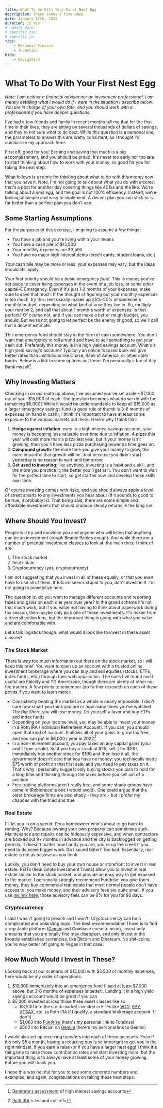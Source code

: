 ```yaml
---
title: What To Do With Your First Nest Egg
description: There comes a time when
date: January 17th, 2022
duration: 15 min
# update_date:
# specific_css:
# specific_js:
tags:
    - Personal Finance
    - Investing
hide:
    - navigation
---
```


# What To Do With Your First Nest Egg

_Note: I am neither a financial advisor nor an investment professional. I am merely detailing what I would do if I were in the situation I describe below. You are in charge of your own fate, and you should work with a professional if you have deeper questions._

I've had a few friends and family in recent months tell me that for the first time in their lives, they are sitting on several thousands of dollars of savings, and they're not sure what to do next. While this question is a personal one, the parameters to answer this are pretty consistent, so I thought I'd summarize my approach here.

First off, good for you! Earning and saving that much is a big accomplishment, and you should be proud. It's never too early nor too late to start thinking about how to work with your money, so good for you for taking the next step.

What follows is a rubric for thinking about what to do with this money now that you have it. Note, I'm not going to talk about what you do with _income_: that's a post for another day covering things like 401ks and the like. We're talking about a _nest egg_, and the goal is not 100% efficiency. Instead, we're looking at simple and easy to implement. A decent plan you can stick to is far better than a perfect plan you don't use.

## Some Starting Assumptions

For the purposes of this exercise, I'm going to assume a few things:

-   You have a job and you're living within your means
-   You have a cash pile of $15,000
-   Your monthly expenses are $3,500
-   You have no major high interest debts (credit cards, student loans, etc.)

Your cash pile may be more or less, your expenses may vary, but the ideas should still apply.

Your first priority should be a _basic emergency fund_. This is money you've set aside to cover living expenses in the event of a job loss, or some other capital-E Emergency. Even if it's just 1-2 months of your expenses, make sure to save that much. If the thought of figuring out your monthly expenses is too much, try this: rent usually makes up 25%-50% of someone's monthly budget, depending on what kind of area they live in. So, multiply your rent by 2, and call that about 1 month's worth of expenses. Is that perfect? Of course not, and if you can make a better rough budget, you should. But we're not going to let perfect be the enemy of good, so we'll call that a decent estimate.

This emergency fund should stay in the form of cash somewhere. You don't want that emergency to roll around and have to sell something to get your cash out. Preferably this money is in a high yield savings account. What's a high yield saving's account? Typically an online focused bank will give better rates than institutions like Chase, Bank of America, or other older banks. Below is a link to some options out there: I'm personally a fan of Ally Bank myself[^1].

## Why Investing Matters

Checking in on our math up above, I've assumed you've set aside ~$7,000 out of your $15,000 of cash. The question becomes what do we do with the remaining $8,000? While it would be understandable to keep all $15,000 as a larger emergency savings fund (a good rule of thumb is 3-6 months of expenses on hand in cash), I think it's important to have at least some exposure to the various markets out there. Here's why I think that:

1. **Hedge against inflation**: even in a high interest savings account, your money is becoming less valuable over time due to inflation. A pizza this year will cost more than a pizza last year, but if your money isn't growing, then you'll have less pizza purchasing power as time goes on.
2. **Compound growth**: the more time you give your money to grow, the more impactful that growth will be. Just because you didn't start yesterday is no reason to wait until tomorrow.
3. **Get used to investing**: like anything, investing is a habit and a skill, and the more you practice it, the better you'll get at it. You don't want to wait for the perfect time to start, so get started now and develop those skills over time.

Of course investing comes with risks, and you should always apply a level of street smarts to any investments you hear about (if it sounds to good to be true, it probably is). That being said, there are some simple and affordable investments that should produce steady returns in the long run.

## Where Should You Invest?

People will try and convince you and anyone who will listen that anything can be an investment (_cough_ Beanie Babies _cough_). And while there are a number of potential investment classes to look at, the main three I think of are:

1. The stock market
2. Real estate
3. Cryptocurrency (yes, cryptocurrency)

I am not suggesting that you invest in all of these equally, or that you even have to use all of them. If Bitcoin seems stupid to you, don't invest in it. I'm not going to proselytize here.

The question is, do you want to manage different accounts and reporting taxes and gains on each one year over year? In the grand scheme it's not that much work, but if you value not having to think about paperwork during tax season, then maybe only pick one of these investments. It's riskier from a diversification lens, but the important thing is going with what you value and are comfortable with.

Let's talk logistics though: what would it look like to invest in these asset classes?

### The Stock Market

There is _way_ too much information out there on the stock market, so I will keep this brief. You want to open up an account with a trusted online investment brokerage where you can buy and sell equities (stocks, ETFs, index funds, etc.) through their web application. The ones I've found most useful are Fidelity and TD Ameritrade, though there are plenty of other no-fee traders. A few points to remember (do further research on each of these points if you want to learn more):

-   Consistently beating the market as a whole is nearly impossible. I don't care how smart you think you are or how many times you've watched _The Big Short_, you will lose money. Do yourself a favor and buy ETFs and index funds
-   Depending on your income level, you may be able to invest your money in a Roth IRA (Individual Retirement Account). If you can, you should open that kind of account. It allows all of your gains to grow tax free, and you can put in $6,000 / year in 2022[^2]
-   In a non-retirement account, you pay taxes on any capital gains (your profit from a sale). So if you buy a stock at $25, sell it for $100, immediately buy another stock for $100 and then lose it all, the government doesn't care that you have no money: you technically made $75 worth of profit on that first sale, and you need to pay taxes on it. That's why I personally suggest only buying stocks you plan to hold for a long time and thinking through the taxes before you sell out of a position
-   Free trading platforms aren't really free, and some shady groups have come in (Robinhood is one I would avoid). One could argue that the older brokerage firms are also shady - they are - but I prefer my chances with the tried and true

### Real Estate

I'll let you in on a secret: I'm a homeowner who's about to go back to renting. Why? Because owning your own property can sometimes suck. Maintenance and repairs can be hideously expensive, and when contractors are booked out 9+ months in advance and the city is backlogged on getting permits, it doesn't matter how handy you are, you're up the creek if you need to do some bigger work. Do I sound bitter? Too bad. Essentially, real estate is not as passive as you think.

Luckily, you don't need to buy your own house or storefront to invest in real estate. REITs (Real Estate Investment Trusts) allow you to invest in real estate similar to the stock market, and provide an easy way to get exposed to the market. I personally strongly recommend Fundrise: you give them money, they buy commercial real estate that most normal people don't have access to, you make money, and their advisory fees are quite small. If you use <a href='https://www.fundrise.com/r/933o1x' target='_blank'>my link here</a>, those advisory fees can be 0% for you for 90 days.

### Cryptocurrency

I said I wasn't going to preach and I won't. Cryptocurrency can be a complicated and polarizing topic. The best recommendation I have is to find a reputable platform (<a href='https://www.gemini.com/share/xq4mdd8tx' target='_blank'>Gemini</a> and Coinbase come to mind), invest only amounts that you are totally fine may disappear, and only invest in the broadly established currencies, like Bitcoin and Ethereum. No shit-coins: you're way better off going to Vegas in that case.

## How Much Would I Invest in These?

Looking back at our scenario of $15,000 with $3,500 of monthly expenses, here would be my order of operations:

1. $10,000 immediately into an emergency fund (I said at least $7,000 above, but 3-6 months of expenses is better). Landing it in a high yield savings account would be great if you can
2. $5,000 invested across those three asset classes like so:
    - $3,500 into the stock market invested in ETFs like <a href='https://www.google.com/search?q=VOO' target='_blank'>VOO</a>, <a href='https://www.google.com/search?q=SPY' target='_blank'>SPY</a>, <a href='https://www.google.com/search?q=VTSAX' target='_blank'>VTSAX</a>, etc. (a Roth IRA if I qualify, a standard brokerage account if I don't)
    - $1,000 into <a href='https://www.fundrise.com/r/933o1x' target='_blank'>Fundrise</a> (here's my personal link to Fundrise)
    - $500 into Bitcoin on <a href='https://www.gemini.com/share/xq4mdd8tx' target='_blank'>Gemini</a> (here's my personal link to Gemini)

I would also set up recurring transfers into each of these accounts. Even if it's only $5 a month, having a recurring buy is so important to get you in the right mindset. If you earn a raise (or if you have a larger nest egg) I think it's fair game to raise those contribution rates and start investing more, but the important thing is to always have at least some of your money growing. Future you will thank you.

I hope this was helpful for you to see some concrete numbers and examples, and again, congratulations on taking these next steps.

[^1]: <a href='https://www.bankrate.com/banking/savings/rates/' target='_blank'>Bankrate's assessment</a> of high interest savings accounts
[^2]: <a href='https://www.schwab.com/ira/roth-ira/contribution-limits' target='_blank'>Roth IRA</a> rules and cut-offs
